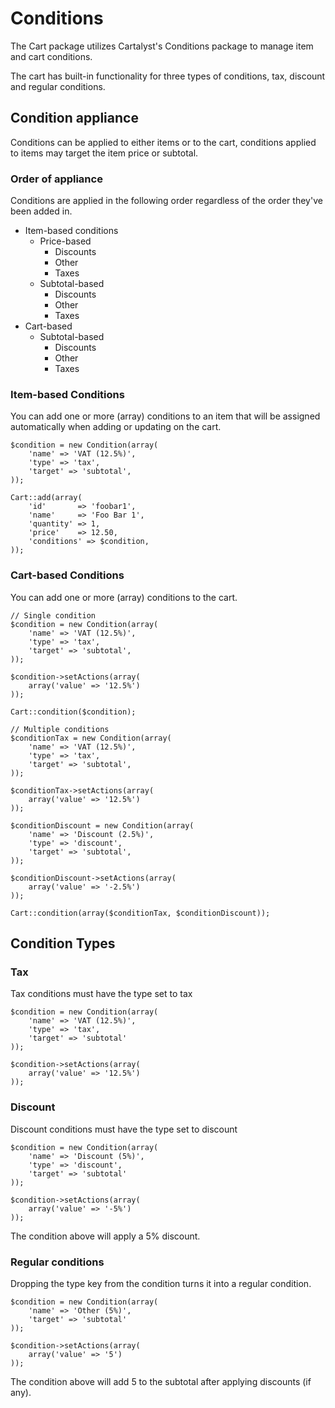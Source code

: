# Conditions

The Cart package utilizes Cartalyst's Conditions package to manage item and cart conditions.

The cart has built-in functionality for three types of conditions, tax, discount and regular conditions.

## Condition appliance

Conditions can be applied to either items or to the cart, conditions applied to items may target the item price or subtotal.

### Order of appliance

Conditions are applied in the following order regardless of the order they've been added in.

- Item-based conditions
	- Price-based
		- Discounts
		- Other
		- Taxes
	- Subtotal-based
		- Discounts
		- Other
		- Taxes
- Cart-based
	- Subtotal-based
		- Discounts
		- Other
		- Taxes

### Item-based Conditions

You can add one or more (array) conditions to an item that will be assigned automatically when adding or updating on the cart.

	$condition = new Condition(array(
		'name' => 'VAT (12.5%)',
		'type' => 'tax',
		'target' => 'subtotal',
	));

	Cart::add(array(
		'id'       => 'foobar1',
		'name'     => 'Foo Bar 1',
		'quantity' => 1,
		'price'    => 12.50,
		'conditions' => $condition,
	));

### Cart-based Conditions

You can add one or more (array) conditions to the cart.

	// Single condition
	$condition = new Condition(array(
		'name' => 'VAT (12.5%)',
		'type' => 'tax',
		'target' => 'subtotal',
	));

	$condition->setActions(array(
		array('value' => '12.5%')
	));

	Cart::condition($condition);

	// Multiple conditions
	$conditionTax = new Condition(array(
		'name' => 'VAT (12.5%)',
		'type' => 'tax',
		'target' => 'subtotal',
	));

	$conditionTax->setActions(array(
		array('value' => '12.5%')
	));

	$conditionDiscount = new Condition(array(
		'name' => 'Discount (2.5%)',
		'type' => 'discount',
		'target' => 'subtotal',
	));

	$conditionDiscount->setActions(array(
		array('value' => '-2.5%')
	));

	Cart::condition(array($conditionTax, $conditionDiscount));

## Condition Types

### Tax

Tax conditions must have the type set to tax

	$condition = new Condition(array(
		'name' => 'VAT (12.5%)',
		'type' => 'tax',
		'target' => 'subtotal'
	));

	$condition->setActions(array(
		array('value' => '12.5%')
	));

### Discount

Discount conditions must have the type set to discount

	$condition = new Condition(array(
		'name' => 'Discount (5%)',
		'type' => 'discount',
		'target' => 'subtotal'
	));

	$condition->setActions(array(
		array('value' => '-5%')
	));

The condition above will apply a 5% discount.

### Regular conditions

Dropping the type key from the condition turns it into a regular condition.

	$condition = new Condition(array(
		'name' => 'Other (5%)',
		'target' => 'subtotal'
	));

	$condition->setActions(array(
		array('value' => '5')
	));

The condition above will add 5 to the subtotal after applying discounts (if any).

